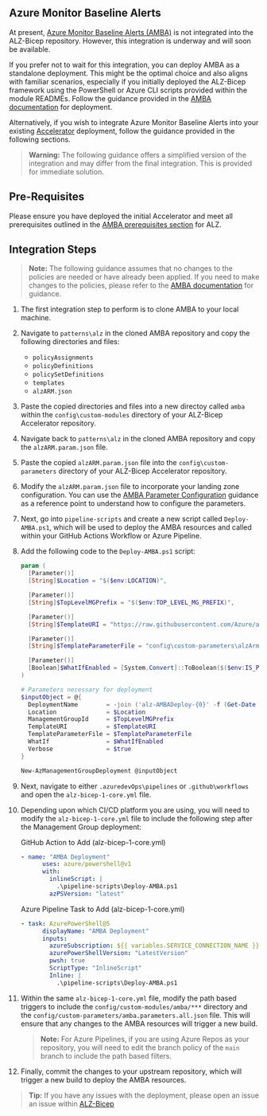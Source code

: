 <!-- markdownlint-disable -->
## Azure Monitor Baseline Alerts
<!-- markdownlint-restore -->

At present, [Azure Monitor Baseline Alerts (AMBA)](https://azure.github.io/azure-monitor-baseline-alerts/) is not integrated into the ALZ-Bicep repository. However, this integration is underway and will soon be available.

If you prefer not to wait for this integration, you can deploy AMBA as a standalone deployment. This might be the optimal choice and also aligns with familiar scenarios, especially if you initially deployed the ALZ-Bicep framework using the PowerShell or Azure CLI scripts provided within the module READMEs. Follow the guidance provided in the [AMBA documentation](https://azure.github.io/azure-monitor-baseline-alerts/patterns/alz/deploy/Introduction-to-deploying-the-ALZ-Pattern/) for deployment.

Alternatively, if you wish to integrate Azure Monitor Baseline Alerts into your existing [Accelerator](https://github.com/Azure/ALZ-Bicep/wiki/Accelerator) deployment, follow the guidance provided in the following sections.

> **Warning:**
> The following guidance offers a simplified version of the integration and may differ from the final integration. This is provided for immediate solution.

## Pre-Requisites

Please ensure you have deployed the initial Accelerator and meet all prerequisites outlined in the [AMBA prerequisites section](https://azure.github.io/azure-monitor-baseline-alerts/patterns/alz/deploy/Introduction-to-deploying-the-ALZ-Pattern/#prerequisites) for ALZ.

## Integration Steps

> **Note:**
> The following guidance assumes that no changes to the policies are needed or have already been applied. If you need to make changes to the policies, please refer to the [AMBA documentation](https://azure.github.io/azure-monitor-baseline-alerts/patterns/alz/deploy/Introduction-to-deploying-the-ALZ-Pattern/#customizing-policy-assignments) for guidance.

1. The first integration step to perform is to clone AMBA to your local machine.

1. Navigate to `patterns\alz` in the cloned AMBA repository and copy the following directories and files:

    - `policyAssignments`
    - `policyDefinitions`
    - `policySetDefinitions`
    - `templates`
    - `alzARM.json`

1. Paste the copied directories and files into a new directoy called `amba` within the `config\custom-modules` directory of your ALZ-Bicep Accelerator repository.

1. Navigate back to `patterns\alz` in the cloned AMBA repository and copy the `alzARM.param.json` file.

1. Paste the copied `alzARM.param.json` file into the `config\custom-parameters` directory of your ALZ-Bicep Accelerator repository.

1. Modify the `alzARM.param.json` file to incorporate your landing zone configuration. You can use the [AMBA Parameter Configuration](https://azure.github.io/azure-monitor-baseline-alerts/patterns/alz/deploy/Deploy-with-Azure-PowerShell/#1-parameter-configuration) guidance as a reference point to understand how to configure the parameters.

1. Next, go into `pipeline-scripts` and create a new script called `Deploy-AMBA.ps1`, which will be used to deploy the AMBA resources and called within your GitHub Actions Workflow or Azure Pipeline.

1. Add the following code to the `Deploy-AMBA.ps1` script:

    ```powershell
    param (
      [Parameter()]
      [String]$Location = "$($env:LOCATION)",

      [Parameter()]
      [String]$TopLevelMGPrefix = "$($env:TOP_LEVEL_MG_PREFIX)",

      [Parameter()]
      [String]$TemplateURI = "https://raw.githubusercontent.com/Azure/azure-monitor-baseline-alerts/main/patterns/alz/alzArm.json",

      [Parameter()]
      [String]$TemplateParameterFile = "config\custom-parameters\alzArm.param.json",

      [Parameter()]
      [Boolean]$WhatIfEnabled = [System.Convert]::ToBoolean($($env:IS_PULL_REQUEST))
    )

    # Parameters necessary for deployment
    $inputObject = @{
      DeploymentName        = -join ('alz-AMBADeploy-{0}' -f (Get-Date -Format 'yyyyMMddTHHMMssffffZ'))[0..63]
      Location              = $Location
      ManagementGroupId     = $TopLevelMGPrefix
      TemplateURI           = $TemplateURI
      TemplateParameterFile = $TemplateParameterFile
      WhatIf                = $WhatIfEnabled
      Verbose               = $true
    }

    New-AzManagementGroupDeployment @inputObject
    ```

1. Next, navigate to either `.azuredevOps\pipelines` or `.github\workflows` and open the `alz-bicep-1-core.yml` file.

1. Depending upon which CI/CD platform you are using, you will need to modify the `alz-bicep-1-core.yml` file to include the following step after the Management Group deployment:

    GitHub Action to Add (alz-bicep-1-core.yml)

    ```yaml
    - name: "AMBA Deployment"
          uses: azure/powershell@v1
          with:
            inlineScript: |
              .\pipeline-scripts\Deploy-AMBA.ps1
            azPSVersion: "latest"
    ```

    Azure Pipeline Task to Add (alz-bicep-1-core.yml)

    ```yaml
    - task: AzurePowerShell@5
          displayName: "AMBA Deployment"
          inputs:
            azureSubscription: ${{ variables.SERVICE_CONNECTION_NAME }}
            azurePowerShellVersion: "LatestVersion"
            pwsh: true
            ScriptType: "InlineScript"
            Inline: |
              .\pipeline-scripts\Deploy-AMBA.ps1
    ```

1. Within the same `alz-bicep-1-core.yml` file, modify the path based triggers to include the `config/custom-modules/amba/***` directory and the `config/custom-parameters/amba.parameters.all.json` file. This will ensure that any changes to the AMBA resources will trigger a new build.

    > **Note:**
    > For Azure Pipelines, if you are using Azure Repos as your repository, you will need to edit the branch policy of the `main` branch to include the path based filters.

1. Finally, commit the changes to your upstream repository, which will trigger a new build to deploy the AMBA resources.

> **Tip:**
> If you have any issues with the deployment, please open an issue an issue within [ALZ-Bicep](https://github.com/Azure/ALZ-Bicep/issues)
